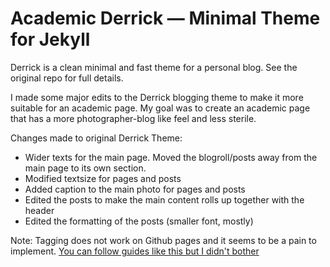 # Academic Derrick — Minimal Theme for Jekyll


Derrick is a clean minimal and fast theme for a personal blog. See the original repo for full details.

I made some major edits to the Derrick blogging theme to make it more suitable for an academic page.
My goal was to create an academic page that has a more photographer-blog like feel and less sterile. 

Changes made to original Derrick Theme:
* Wider texts for the main page.  Moved the blogroll/posts away from the main page to its own section.
* Modified textsize for pages and posts
* Added caption to the main photo for pages and posts
* Edited the posts to make the main content rolls up together with the header
* Edited the formatting of the posts (smaller font, mostly)


Note: Tagging does not work on Github pages and it seems to be a pain to implement. [You can follow guides like this but I didn't bother](https://longqian.me/2017/02/09/github-jekyll-tag/#:~:text=If%20you%20want%20to%20add,Ruby%20plugins%20for%20Jekyll%20site)
